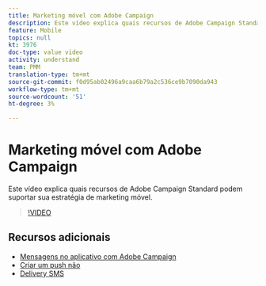 ```yaml
---
title: Marketing móvel com Adobe Campaign
description: Este vídeo explica quais recursos de Adobe Campaign Standard podem suportar sua estratégia de marketing móvel.
feature: Mobile
topics: null
kt: 3976
doc-type: value video
activity: understand
team: PMM
translation-type: tm+mt
source-git-commit: f0d95ab02496a9caa6b79a2c536ce9b7090da943
workflow-type: tm+mt
source-wordcount: '51'
ht-degree: 3%

---
```



# Marketing móvel com Adobe Campaign

Este vídeo explica quais recursos de Adobe Campaign Standard podem suportar sua estratégia de marketing móvel.

>[!VIDEO](https://video.tv.adobe.com/v/29468?quality=12)

## Recursos adicionais

* [Mensagens no aplicativo com Adobe Campaign](/help/communication-channels/mobile/in-app/in-app-message-overview.md)
* [Criar um push não](/help/communication-channels/mobile/push-notifications/creating-a-push-notification.md)
* [Delivery SMS](/help/communication-channels/mobile/sms/sms-delivery.md)
